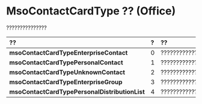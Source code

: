 
# MsoContactCardType ?? (Office)

???????????????



|**??**|**?**|**??**|
|:-----|:-----|:-----|
|**msoContactCardTypeEnterpriseContact**|0|?????????????????|
|**msoContactCardTypePersonalContact**|1|?????????????????|
|**msoContactCardTypeUnknownContact**|2|?????????????????|
|**msoContactCardTypeEnterpriseGroup**|3|??????????????????????|
|**msoContactCardTypePersonalDistributionList**|4|???????????????|
